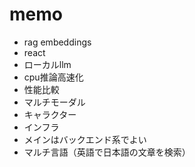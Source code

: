 # memo
- rag embeddings
- react
- ローカルllm
- cpu推論高速化
- 性能比較
- マルチモーダル
- キャラクター
- インフラ
- メインはバックエンド系でよい
- マルチ言語（英語で日本語の文章を検索）